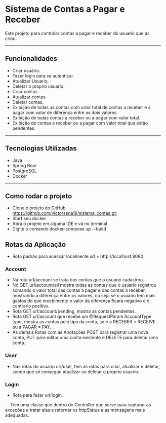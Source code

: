 # Sistema de Contas a Pagar e Receber

Este projeto para controlar contas a pagar e receber do usuario que as criou.  

---

## Funcionalidades
- Criar usuário.
- Fazer login para se autenticar.
- Atualizar Usuario.
- Deletar o proprio usuario.
- Criar contas.
- Atualizar contas.
- Deletar contas.
- Exibição de todas as contas com valor total de contas a receber e a pagar com valor de diferença entre os dois valores.
- Exibição de todas contas a receber ou a pagar com valor total.
- Exibição de contas a receber ou a pagar com valor total que estão pendentes.

---

## Tecnologias Utilizadas
- Java
- Spring Boot
- PostgreSQL
- Docker

---

## Como rodar o projeto
- Clone o projeto do GitHub https://github.com/victorsena19/sistema_contas.git
- Start seu docker
- Abra o projeto em alguma IDE e vá no terminal
- Digite o comando docker-compose up --build

## Rotas da Aplicação
- Rota padrão para acessar localmente url = http://localhost:8080

### Account
- Na rota url/account se trata das contas que o usuario cadastrou.
- No GET url/account/all mostra todas as contas que o usuario registrou somando o valor total das contas a pagar e das contas a receber, mostrando a diferença entre os valores, ou seja se o usuario tem mais gastos do que recebimento o valor da diferença ficará negativo e o contrario positivo.
- Rota GET url/account/pending, mostra as contas pendentes.
- Rota GET url/account que recebe um @RequestParam AccountType type, mostra as contas pelo tipo da conta, se é a RECEBER = RECEIVE ou a PAGAR = PAY.
- As demais Rotas com as Anotações POST para registrar uma nova conta, PUT para editar uma conta existente e DELETE para deletar uma conta.

### User 
- Nas rotas do usuario url/user, tem as rotas para criar, atualizar e deletar, sendo que só consegue atualizar ou deletar o proprio usuario.

### Login
- Rota para fazer url/login.

-- Tem uma classe que dentro do Controller que serve para capturar as exceções e tratar elas e retornar os httpStatus e as mensagens mais adequadas. 
